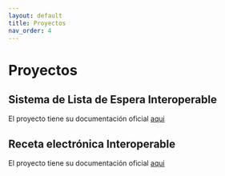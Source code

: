 ```yaml
---
layout: default
title: Proyectos
nav_order: 4
---
```


# Proyectos 

## Sistema de Lista de Espera Interoperable

El proyecto tiene su documentación oficial [aqui](https://interoperabilidad.minsal.cl/SIGTEv2-IG/)

## Receta electrónica Interoperable

El proyecto tiene su documentación oficial [aqui](https://interoperabilidad.minsal.cl/fhir/ig/snreE)
